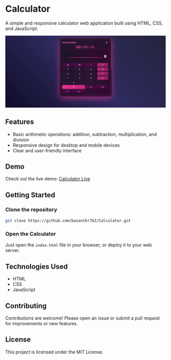 # Calculator

A simple and responsive calculator web application built using HTML, CSS, and JavaScript.

![Calculator Screenshot](./Screenshot.png)

## Features

- Basic arithmetic operations: addition, subtraction, multiplication, and division
- Responsive design for desktop and mobile devices
- Clear and user-friendly interface

## Demo

Check out the live demo: [Calculator Live](https://basantkr762.github.io/Calculator/)

## Getting Started

### Clone the repository

```bash
git clone https://github.com/basantkr762/Calculator.git
```

### Open the Calculator

Just open the `index.html` file in your browser, or deploy it to your web server.

## Technologies Used

- HTML
- CSS
- JavaScript

## Contributing

Contributions are welcome! Please open an issue or submit a pull request for improvements or new features.

## License

This project is licensed under the MIT License.

